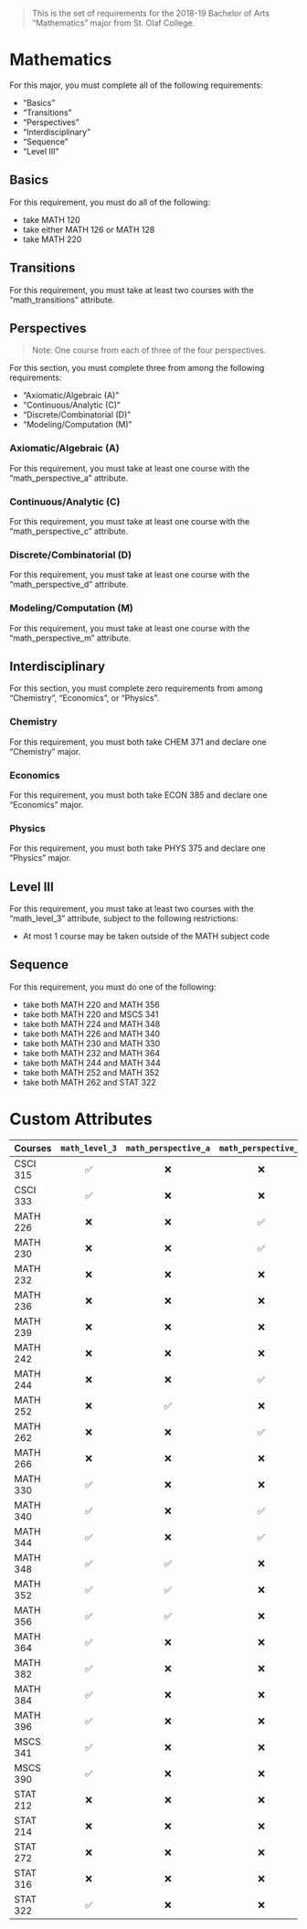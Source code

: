 > This is the set of requirements for the 2018-19 Bachelor of Arts “Mathematics” major from St. Olaf College.

# Mathematics
For this major, you must complete all of the following requirements:

- “Basics”
- “Transitions”
- “Perspectives”
- “Interdisciplinary”
- “Sequence”
- “Level III”

## Basics
For this requirement, you must do all of the following:

- take MATH 120
- take either MATH 126 or MATH 128
- take MATH 220


## Transitions
For this requirement, you must take at least two courses with the “math_transitions” attribute.


## Perspectives
> Note: One course from each of three of the four perspectives.

For this section, you must complete three from among the following requirements:

- “Axiomatic/Algebraic (A)”
- “Continuous/Analytic (C)”
- “Discrete/Combinatorial (D)”
- “Modeling/Computation (M)”

### Axiomatic/Algebraic (A)
For this requirement, you must take at least one course with the “math_perspective_a” attribute.

### Continuous/Analytic (C)
For this requirement, you must take at least one course with the “math_perspective_c” attribute.

### Discrete/Combinatorial (D)
For this requirement, you must take at least one course with the “math_perspective_d” attribute.

### Modeling/Computation (M)
For this requirement, you must take at least one course with the “math_perspective_m” attribute.


## Interdisciplinary
For this section, you must complete zero requirements from among “Chemistry”, “Economics”, or “Physics”.

### Chemistry
For this requirement, you must both take CHEM 371 and declare one “Chemistry” major.

### Economics
For this requirement, you must both take ECON 385 and declare one “Economics” major.

### Physics
For this requirement, you must both take PHYS 375 and declare one “Physics” major.


## Level III
For this requirement, you must take at least two courses with the “math_level_3” attribute, subject to the following restrictions:

- At most 1 course may be taken outside of the MATH subject code


## Sequence
For this requirement, you must do one of the following:

- take both MATH 220 and MATH 356
- take both MATH 220 and MSCS 341
- take both MATH 224 and MATH 348
- take both MATH 226 and MATH 340
- take both MATH 230 and MATH 330
- take both MATH 232 and MATH 364
- take both MATH 244 and MATH 344
- take both MATH 252 and MATH 352
- take both MATH 262 and STAT 322

# Custom Attributes

Courses | `math_level_3` | `math_perspective_a` | `math_perspective_c` | `math_perspective_d` | `math_perspective_m` | `math_transitions`
--- | :---: | :---: | :---: | :---: | :---: | :---:
CSCI 315 | ✅ | ❌ | ❌ | ❌ | ❌ | ❌
CSCI 333 | ✅ | ❌ | ❌ | ❌ | ❌ | ❌
MATH 226 | ❌ | ❌ | ✅ | ❌ | ❌ | ❌
MATH 230 | ❌ | ❌ | ✅ | ❌ | ✅ | ❌
MATH 232 | ❌ | ❌ | ❌ | ✅ | ❌ | ❌
MATH 236 | ❌ | ❌ | ❌ | ❌ | ✅ | ❌
MATH 239 | ❌ | ❌ | ❌ | ✅ | ❌ | ❌
MATH 242 | ❌ | ❌ | ❌ | ❌ | ✅ | ✅
MATH 244 | ❌ | ❌ | ✅ | ❌ | ❌ | ✅
MATH 252 | ❌ | ✅ | ❌ | ❌ | ❌ | ✅
MATH 262 | ❌ | ❌ | ✅ | ✅ | ✅ | ❌
MATH 266 | ❌ | ❌ | ❌ | ❌ | ✅ | ❌
MATH 330 | ✅ | ❌ | ❌ | ❌ | ✅ | ❌
MATH 340 | ✅ | ❌ | ✅ | ❌ | ❌ | ❌
MATH 344 | ✅ | ❌ | ✅ | ❌ | ❌ | ❌
MATH 348 | ✅ | ✅ | ❌ | ❌ | ❌ | ❌
MATH 352 | ✅ | ✅ | ❌ | ❌ | ❌ | ❌
MATH 356 | ✅ | ✅ | ❌ | ❌ | ❌ | ❌
MATH 364 | ✅ | ❌ | ❌ | ✅ | ❌ | ❌
MATH 382 | ✅ | ❌ | ❌ | ❌ | ❌ | ❌
MATH 384 | ✅ | ❌ | ❌ | ❌ | ❌ | ❌
MATH 396 | ✅ | ❌ | ❌ | ❌ | ❌ | ❌
MSCS 341 | ✅ | ❌ | ❌ | ❌ | ✅ | ❌
MSCS 390 | ✅ | ❌ | ❌ | ❌ | ❌ | ❌
STAT 212 | ❌ | ❌ | ❌ | ❌ | ✅ | ❌
STAT 214 | ❌ | ❌ | ❌ | ❌ | ✅ | ❌
STAT 272 | ❌ | ❌ | ❌ | ❌ | ✅ | ❌
STAT 316 | ❌ | ❌ | ❌ | ❌ | ✅ | ❌
STAT 322 | ✅ | ❌ | ❌ | ❌ | ❌ | ❌

